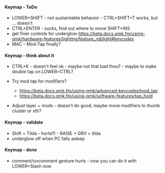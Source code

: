 
#### Keymap - ToDo

- LOWER+SHIFT - not sustaintable behavior - CTRL+SHIFT+T works, but ... doesn't
- CTRL+ENTER - sucks, find out where to move SHIFT+INS
- get finer controls for underglow https://beta.docs.qmk.fm/using-qmk/hardware-features/lighting/feature_rgblight#keycodes
- MAC - Mod-Tap finally?


#### Keymap - think about it
- CTRL+K - doesn't feel ok - maybe not that bad thou? - maybe to make double tap on LOWER=CTRL?
- Try mod tap for modifiers?
    - https://beta.docs.qmk.fm/using-qmk/advanced-keycodes/mod_tap
    - https://beta.docs.qmk.fm/using-qmk/software-features/tap_hold
    
- Adjust layer + mods - doesn't do good, maybe move modifiers to thumb cluster or sth?

#### Keymap - validate
- Shift + Tilda - hurts!!! - RAISE + GRV = tilda
- underglow off when PC falls asleep

#### Keymap - done
- comment/uncomment gesture hurts - now you can do it with LOWER+Slash now
